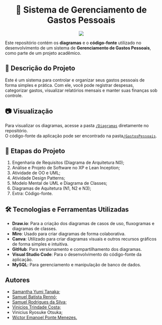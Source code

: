 <h1 align="center"> 💸 Sistema de Gerenciamento de Gastos Pessoais</h1>

<p align="center"><img src="http://img.shields.io/static/v1?label=STATUS&message=EM%20DESENVOLVIMENTO&color=GREEN&style=for-the-badge"/></p>

Este repositório contém os **diagramas** e o **código-fonte** utilizado no desenvolvimento de um sistema de **Gerenciamento de Gastos Pessoais**, como parte de um projeto acadêmico.

## 📌 Descrição do Projeto
Este é um sistema para controlar e organizar seus gastos pessoais de forma simples e prática. Com ele, você pode registrar despesas, categorizar gastos, visualizar relatórios mensais e manter suas finanças sob controle.

## 📷 Visualização
Para visualizar os diagramas, acesse a pasta [`/Diagramas`](./Diagramas) diretamente no repositório.  
O código-fonte da aplicação pode ser encontrado na pasta[`/GastosPessoais`](./GastosPessoais).

## 📅 Etapas do Projeto
1. Engenharia de Requisitos (Diagrama de Arquitetura N0);
2. Análise e Projeto de Software no XP e Lean Inception;
3. Atividade de OO e UML;
4. Atividade Design Patterns;
5. Modelo Mental de UML e Diagrama de Classes;
6. Diagramas de Aquitetura (N1, N2 e N3);
7. Extra: Código-fonte.

## 🛠 Tecnologias e Ferramentas Utilizadas
- **Draw.io**: Para a criação dos diagramas de casos de uso, fluxogramas e diagramas de classes.
- **Miro**: Usado para criar diagramas de forma colaborativa.
- **Canva**: Utilizado para criar diagramas visuais e outros recursos gráficos de forma simples e intuitiva.
- **GitHub**: Para versionamento e compartilhamento dos diagramas.
- **Visual Studio Code**: Para o desenvolvimento do código-fonte da aplicação.
- **MySQL**: Para gerenciamento e manipulação de banco de dados.

## Autores
<ul>
  <li><a href="https://github.com/ySamantha">Samantha Yumi Tanaka;</a></li>
  <li><a href="https://github.com/SamuelBati">Samuel Batista Rennó;</a></li>
  <li><a href="https://github.com/Samuelblew">Samuel Rodrigues da Silva;</a></li>
  <li><a href="https://github.com/Vinhicious">Vinicios Trindade Costa;</a></li>
  <li>Vinicius Ryosuke Otsuka;</li>
  <li><a href="https://github.com/we-learner">Wictor Emanoel Ponte Menezes.</a></li>
</ul>
